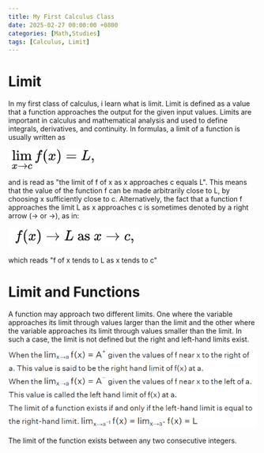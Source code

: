 ```yaml
---
title: My First Calculus Class
date: 2025-02-27 00:00:00 +0800
categories: [Math,Studies]
tags: [Calculus, Limit]
---
```


# Limit
In my first class of calculus, i learn what is limit.
Limit is defined as a value that a function approaches the output for the given input values. Limits are important in calculus and mathematical analysis and used to define integrals, derivatives, and continuity.
In formulas, a limit of a function is usually written as

![Limit](assets/Limit.png)

and is read as "the limit of f of x as x approaches c equals L". This means that the value of the function f can be made arbitrarily close to L, by choosing x sufficiently close to c. Alternatively, the fact that a function f approaches the limit L as x approaches c is sometimes denoted by a right arrow (→ or →), as in:

![Formula](assets/Formula.png)

which reads "f of x tends to L as x tends to c"

# Limit and Functions
A function may approach two different limits. One where the variable approaches its limit through values larger than the limit and the other where the variable approaches its limit through values smaller than the limit. In such a case, the limit is not defined but the right and left-hand limits exist.

![LimitFunctions](assets/LimitFunction.png)

The limit of the function exists between any two consecutive integers.
